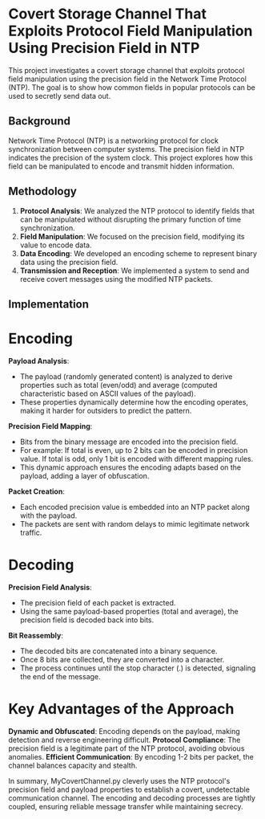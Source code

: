 # Covert Storage Channel That Exploits Protocol Field Manipulation Using Precision Field in NTP

This project investigates a covert storage channel that exploits protocol field manipulation using the precision field in the Network Time Protocol (NTP). The goal is to show how common fields in popular protocols can be used to secretly send data out.

## Background

Network Time Protocol (NTP) is a networking protocol for clock synchronization between computer systems. The precision field in NTP indicates the precision of the system clock. This project explores how this field can be manipulated to encode and transmit hidden information.

## Methodology

1. **Protocol Analysis**: We analyzed the NTP protocol to identify fields that can be manipulated without disrupting the primary function of time synchronization.
2. **Field Manipulation**: We focused on the precision field, modifying its value to encode data.
3. **Data Encoding**: We developed an encoding scheme to represent binary data using the precision field.
4. **Transmission and Reception**: We implemented a system to send and receive covert messages using the modified NTP packets.

## Implementation

# Encoding

**Payload Analysis**:
* The payload (randomly generated content) is analyzed to derive properties such as total (even/odd) and average (computed characteristic based on ASCII values of the payload).
* These properties dynamically determine how the encoding operates, making it harder for outsiders to predict the pattern.

**Precision Field Mapping**:
* Bits from the binary message are encoded into the precision field.
* For example:
If total is even, up to 2 bits can be encoded in precision value.
If total is odd, only 1 bit is encoded with different mapping rules.
* This dynamic approach ensures the encoding adapts based on the payload, adding a layer of obfuscation.

**Packet Creation**:
* Each encoded precision value is embedded into an NTP packet along with the payload.
* The packets are sent with random delays to mimic legitimate network traffic.


# Decoding

**Precision Field Analysis**:
* The precision field of each packet is extracted.
* Using the same payload-based properties (total and average), the precision field is decoded back into bits.

**Bit Reassembly**:
* The decoded bits are concatenated into a binary sequence.
* Once 8 bits are collected, they are converted into a character.
* The process continues until the stop character (.) is detected, signaling the end of the message.


# Key Advantages of the Approach

**Dynamic and Obfuscated**: Encoding depends on the payload, making detection and reverse engineering difficult.
**Protocol Compliance**: The precision field is a legitimate part of the NTP protocol, avoiding obvious anomalies.
**Efficient Communication**: By encoding 1-2 bits per packet, the channel balances capacity and stealth.

In summary, MyCovertChannel.py cleverly uses the NTP protocol's precision field and payload properties to establish a covert, undetectable communication channel. The encoding and decoding processes are tightly coupled, ensuring reliable message transfer while maintaining secrecy.
